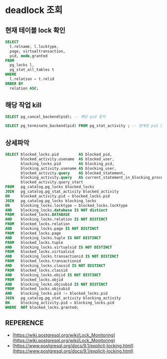 # deadlock 조회 

## 현재 테이블 lock 확인 

``` sql
SELECT 
  t.relname, l.locktype,
  page, virtualtransaction,
  pid, mode,granted
FROM 
  pg_locks l,
  pg_stat_all_tables t
WHERE 
  l.relation = t.relid
ORDER BY 
  relation ASC;
```

## 해당 작업 kill 

``` sql
SELECT pg_cancel_backend(pid); -- 해당 pid 중지  

SELECT pg_terminate_backend(pid) FROM pg_stat_activity ; -- 연계된 pid 전체 중지 
```

## 상세파악 

``` sql
SELECT blocked_locks.pid         AS blocked_pid,
       blocked_activity.usename  AS blocked_user,
       blocking_locks.pid        AS blocking_pid,
       blocking_activity.usename AS blocking_user,
       blocked_activity.query    AS blocked_statement,
       blocking_activity.query   AS current_statement_in_blocking_process,
       blocked_activity.query_start
FROM   pg_catalog.pg_locks blocked_locks
JOIN   pg_catalog.pg_stat_activity blocked_activity
ON     blocked_activity.pid = blocked_locks.pid
JOIN   pg_catalog.pg_locks blocking_locks
ON     blocking_locks.locktype = blocked_locks.locktype
AND    blocking_locks.database IS NOT distinct
FROM   blocked_locks.DATABASE
AND    blocking_locks.relation IS NOT DISTINCT
FROM   blocked_locks.relation
AND    blocking_locks.page IS NOT DISTINCT
FROM   blocked_locks.page
AND    blocking_locks.tuple IS NOT DISTINCT
FROM   blocked_locks.tuple
AND    blocking_locks.virtualxid IS NOT DISTINCT
FROM   blocked_locks.virtualxid
AND    blocking_locks.transactionid IS NOT DISTINCT
FROM   blocked_locks.transactionid
AND    blocking_locks.classid IS NOT DISTINCT
FROM   blocked_locks.classid
AND    blocking_locks.objid IS NOT DISTINCT
FROM   blocked_locks.objid
AND    blocking_locks.objsubid IS NOT DISTINCT
FROM   blocked_locks.objsubid
AND    blocking_locks.pid != blocked_locks.pid
JOIN   pg_catalog.pg_stat_activity blocking_activity
ON     blocking_activity.pid = blocking_locks.pid
WHERE  NOT blocked_locks.granted; 
```

## REPERENCE
- [https://wiki.postgresql.org/wiki/Lock_Monitoring](https://wiki.postgresql.org/wiki/Lock_Monitoring)
- [https://www.postgresql.org/docs/9.1/explicit-locking.html](https://www.postgresql.org/docs/9.1/explicit-locking.html)
